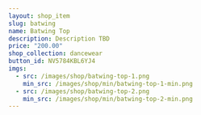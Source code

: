 ```yaml
---
layout: shop_item
slug: batwing
name: Batwing Top
description: Description TBD
price: "200.00"
shop_collection: dancewear
button_id: NV5784KBL6YJ4
imgs:
  - src: /images/shop/batwing-top-1.png
    min_src: /images/shop/min/batwing-top-1-min.png
  - src: /images/shop/batwing-top-2.png
    min_src: /images/shop/min/batwing-top-2-min.png
---
```

